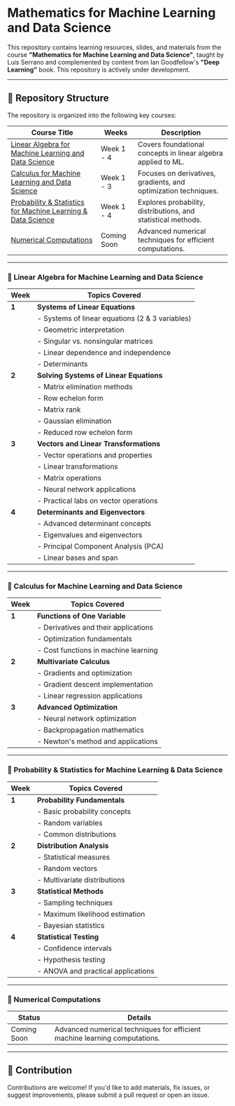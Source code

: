 # Mathematics for Machine Learning and Data Science

This repository contains learning resources, slides, and materials from the course **"Mathematics for Machine Learning and Data Science"**, taught by Luis Serrano and complemented by content from Ian Goodfellow's **"Deep Learning"** book. This repository is actively under development.

---

## 📂 Repository Structure

The repository is organized into the following key courses:

| **Course Title**                                                                 | **Weeks**   | **Description**                                                     |
|----------------------------------------------------------------------------------|-------------|---------------------------------------------------------------------|
| [Linear Algebra for Machine Learning and Data Science](#linear-algebra-for-machine-learning-and-data-science-2024-update) | Week 1 - 4  | Covers foundational concepts in linear algebra applied to ML.      |
| [Calculus for Machine Learning and Data Science](#calculus-for-machine-learning-and-data-science) | Week 1 - 3  | Focuses on derivatives, gradients, and optimization techniques.    |
| [Probability & Statistics for Machine Learning & Data Science](#probability--statistics-for-machine-learning--data-science-2024-update) | Week 1 - 4  | Explores probability, distributions, and statistical methods.      |
| [Numerical Computations](#numerical-computations)                                | Coming Soon | Advanced numerical techniques for efficient computations.          |

---

### 📘 Linear Algebra for Machine Learning and Data Science

| **Week** | **Topics Covered**                                                                 |
|----------|------------------------------------------------------------------------------------|
| **1**    | **Systems of Linear Equations**                                                   |
|          | - Systems of linear equations (2 & 3 variables)                                   |
|          | - Geometric interpretation                                                       |
|          | - Singular vs. nonsingular matrices                                              |
|          | - Linear dependence and independence                                             |
|          | - Determinants                                                                   |
| **2**    | **Solving Systems of Linear Equations**                                           |
|          | - Matrix elimination methods                                                     |
|          | - Row echelon form                                                               |
|          | - Matrix rank                                                                    |
|          | - Gaussian elimination                                                           |
|          | - Reduced row echelon form                                                       |
| **3**    | **Vectors and Linear Transformations**                                            |
|          | - Vector operations and properties                                               |
|          | - Linear transformations                                                         |
|          | - Matrix operations                                                              |
|          | - Neural network applications                                                    |
|          | - Practical labs on vector operations                                            |
| **4**    | **Determinants and Eigenvectors**                                                |
|          | - Advanced determinant concepts                                                  |
|          | - Eigenvalues and eigenvectors                                                   |
|          | - Principal Component Analysis (PCA)                                             |
|          | - Linear bases and span                                                          |

---

### 📗 Calculus for Machine Learning and Data Science

| **Week** | **Topics Covered**                                                                 |
|----------|------------------------------------------------------------------------------------|
| **1**    | **Functions of One Variable**                                                     |
|          | - Derivatives and their applications                                              |
|          | - Optimization fundamentals                                                       |
|          | - Cost functions in machine learning                                              |
| **2**    | **Multivariate Calculus**                                                         |
|          | - Gradients and optimization                                                      |
|          | - Gradient descent implementation                                                 |
|          | - Linear regression applications                                                  |
| **3**    | **Advanced Optimization**                                                         |
|          | - Neural network optimization                                                     |
|          | - Backpropagation mathematics                                                     |
|          | - Newton's method and applications                                                |

---

### 📙 Probability & Statistics for Machine Learning & Data Science

| **Week** | **Topics Covered**                                                                 |
|----------|------------------------------------------------------------------------------------|
| **1**    | **Probability Fundamentals**                                                      |
|          | - Basic probability concepts                                                      |
|          | - Random variables                                                                |
|          | - Common distributions                                                            |
| **2**    | **Distribution Analysis**                                                         |
|          | - Statistical measures                                                            |
|          | - Random vectors                                                                  |
|          | - Multivariate distributions                                                      |
| **3**    | **Statistical Methods**                                                           |
|          | - Sampling techniques                                                             |
|          | - Maximum likelihood estimation                                                   |
|          | - Bayesian statistics                                                             |
| **4**    | **Statistical Testing**                                                           |
|          | - Confidence intervals                                                            |
|          | - Hypothesis testing                                                              |
|          | - ANOVA and practical applications                                                |

---

### 📘 Numerical Computations

| **Status**    | **Details**                                                                  |
|---------------|------------------------------------------------------------------------------|
| Coming Soon   | Advanced numerical techniques for efficient machine learning computations.  |

---

## 🚀 Contribution
Contributions are welcome! If you'd like to add materials, fix issues, or suggest improvements, please submit a pull request or open an issue.
